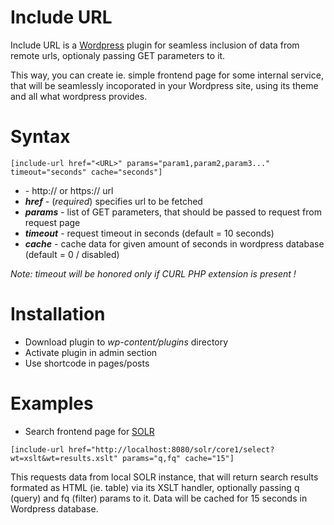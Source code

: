 Include URL
===========
Include URL is a [Wordpress](https://wordpress.org) plugin for seamless inclusion of data from remote urls, optionaly passing GET parameters to it.

This way, you can create ie. simple frontend page for some internal service, that will be seamlessly incoporated in your Wordpress site, using its theme and all what wordpress provides.

# Syntax
`
[include-url href="<URL>" params="param1,param2,param3..." timeout="seconds" cache="seconds"]
`

- ***<URL>*** - http:// or https:// url
- ***href*** - (*required*) specifies url to be fetched
- ***params*** - list of GET parameters, that should be passed to request from request page
- ***timeout*** - request timeout in seconds (default = 10 seconds)
- ***cache*** - cache data for given amount of seconds in wordpress database (default = 0 / disabled)

*Note: timeout will be honored only if CURL PHP extension is present !*

# Installation
* Download plugin to *wp-content/plugins* directory
* Activate plugin in admin section
* Use shortcode in pages/posts

# Examples

* Search frontend page for [SOLR](https://lucene.apache.org/solr/)

`
[include-url href="http://localhost:8080/solr/core1/select?wt=xslt&wt=results.xslt" params="q,fq" cache="15"]
`

This requests data from local SOLR instance, that will return search results formated as HTML (ie. table) via its XSLT handler, optionally passing q (query) and fq (filter) params to it. Data will be cached for 15 seconds in Wordpress database.
